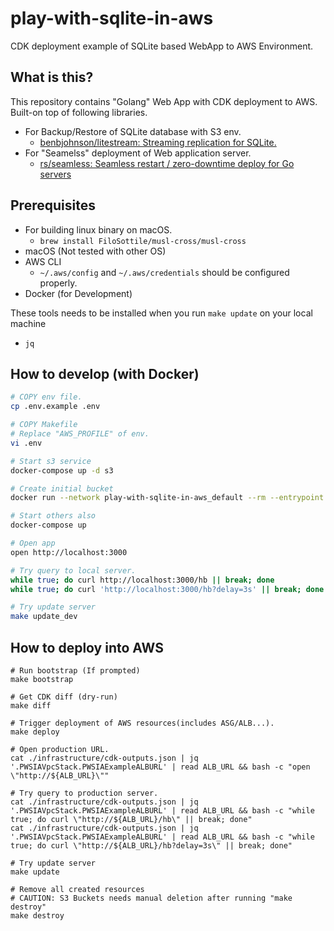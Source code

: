 # play-with-sqlite-in-aws

CDK deployment example of SQLite based WebApp to AWS Environment.

## What is this?

This repository contains "Golang" Web App with CDK deployment to AWS.
Built-on top of following libraries.

- For Backup/Restore of SQLite database with S3 env.
  - [benbjohnson/litestream: Streaming replication for SQLite.](https://github.com/benbjohnson/litestream)
- For "Seamelss" deployment of Web application server.
  - [rs/seamless: Seamless restart / zero-downtime deploy for Go servers](https://github.com/rs/seamless)

## Prerequisites

- For building linux binary on macOS.
  - `brew install FiloSottile/musl-cross/musl-cross`
- macOS (Not tested with other OS)
- AWS CLI
  - `~/.aws/config` and `~/.aws/credentials` should be configured properly.
- Docker (for Development)

These tools needs to be installed when you run `make update` on your local machine

- `jq`

## How to develop (with Docker)

```bash
# COPY env file.
cp .env.example .env

# COPY Makefile
# Replace "AWS_PROFILE" of env.
vi .env

# Start s3 service
docker-compose up -d s3

# Create initial bucket
docker run --network play-with-sqlite-in-aws_default --rm --entrypoint bash minio/mc -c "mc alias set minio http://s3:9000 DUMMY_ROOT_USER DUMMY_ROOT_PASSWORD && mc mb minio/pwsia-example-bucket"

# Start others also
docker-compose up

# Open app
open http://localhost:3000

# Try query to local server.
while true; do curl http://localhost:3000/hb || break; done
while true; do curl 'http://localhost:3000/hb?delay=3s' || break; done

# Try update server
make update_dev
```

## How to deploy into AWS

```
# Run bootstrap (If prompted)
make bootstrap

# Get CDK diff (dry-run)
make diff

# Trigger deployment of AWS resources(includes ASG/ALB...).
make deploy

# Open production URL.
cat ./infrastructure/cdk-outputs.json | jq '.PWSIAVpcStack.PWSIAExampleALBURL' | read ALB_URL && bash -c "open \"http://${ALB_URL}\""

# Try query to production server. 
cat ./infrastructure/cdk-outputs.json | jq '.PWSIAVpcStack.PWSIAExampleALBURL' | read ALB_URL && bash -c "while true; do curl \"http://${ALB_URL}/hb\" || break; done"
cat ./infrastructure/cdk-outputs.json | jq '.PWSIAVpcStack.PWSIAExampleALBURL' | read ALB_URL && bash -c "while true; do curl \"http://${ALB_URL}/hb?delay=3s\" || break; done"

# Try update server
make update

# Remove all created resources
# CAUTION: S3 Buckets needs manual deletion after running "make destroy"
make destroy
```
